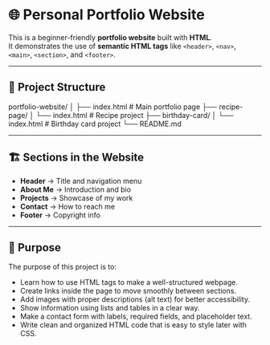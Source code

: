 # 🌐 Personal Portfolio Website  

This is a beginner-friendly **portfolio website** built with **HTML**.  
It demonstrates the use of **semantic HTML tags** like `<header>`, `<nav>`, `<main>`, `<section>`, and `<footer>`.

---

## 📂 Project Structure  

portfolio-website/
│
├── index.html        # Main portfolio page
├── recipe-page/
│   └── index.html    # Recipe project
├── birthday-card/
│   └── index.html    # Birthday card project
└── README.md

---

## 🏗️ Sections in the Website  

- **Header** → Title and navigation menu  
- **About Me** → Introduction and bio  
- **Projects** → Showcase of my work  
- **Contact** → How to reach me  
- **Footer** → Copyright info  

---

## 🎯 Purpose  

The purpose of this project is to:  
- Learn how to use HTML tags to make a well-structured webpage.
- Create links inside the page to move smoothly between sections.
-	Add images with proper descriptions (alt text) for better accessibility.
-	Show information using lists and tables in a clear way.
- Make a contact form with labels, required fields, and placeholder text.
- Write clean and organized HTML code that is easy to style later with CSS.

